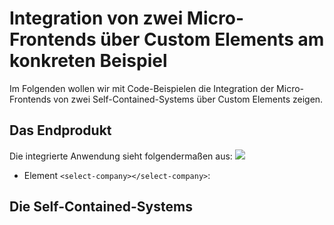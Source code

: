 # Integration von zwei Micro-Frontends über Custom Elements am konkreten Beispiel
Im Folgenden wollen wir mit Code-Beispielen die Integration der Micro-Frontends von zwei Self-Contained-Systems über Custom Elements zeigen.
## Das Endprodukt
Die integrierte Anwendung sieht folgendermaßen aus:
<img src="https://cdn.jsdelivr.net/gh/owidder/jsArtikel@ow20190515-01/correlationApp.png"/>

* Element `<select-company></select-company>`: 
## Die Self-Contained-Systems

<!--stackedit_data:
eyJoaXN0b3J5IjpbLTE1MDQxMzM4MDksMTkzNDQ1Nzg1NywyMD
UwMDM2MDY0LC0xMjgzNTM3MTAsLTg5MjIxMDkxXX0=
-->